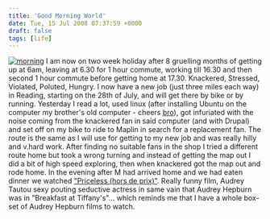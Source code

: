 ```yaml
---
title: 'Good Morning World'
date: Tue, 15 Jul 2008 07:37:59 +0000
draft: false
tags: [life]
---
```


[![](/shared/2008/07/morning-300x2001.jpg "morning")](/shared/2008/07/morning.jpg) I am now on two week holiday after 8 gruelling months of getting up at 6am, leaving at 6.30 for 1 hour commute, working till 16.30 and then second 1 hour commute before getting home at 17.30. Knackered, Stressed, Violated, Poluted, Hungry. I now have a new job (just three miles each way) in Reading, starting on the 28th of July, and will get there by bike or by running. Yesterday I read a lot, used linux (after installing Ubuntu on the computer my brother's old computer - cheers [bro](http://www.rob-hudson.com)), got infuriated with the noise coming from the knackered fan in said computer (and with Drupal) and set off on my bike to ride to Maplin in search for a replacement fan. The route is the same as I will use for getting to my new job and was really hilly and v.hard work. After finding no suitable fans in the shop I tried a different route home but took a wrong turning and instead of getting the map out I did a bit of high speed exploring, then when knackered got the map out and rode home. In the evening after M had arrived home and we had eaten dinner we watched ["Priceless (hors de prix)"](http://www.imdb.com/title/tt0482088/). Really funny film, Audrey Tautou sexy pouting seductive actress in same vain that Audrey Hepburn was in "Breakfast at Tiffany's"... which reminds me that I have a whole box-set of Audrey Hepburn films to watch.